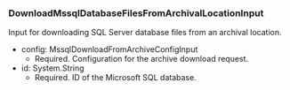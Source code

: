### DownloadMssqlDatabaseFilesFromArchivalLocationInput
Input for downloading SQL Server database files from an archival location.

- config: MssqlDownloadFromArchiveConfigInput
  - Required. Configuration for the archive download request.
- id: System.String
  - Required. ID of the Microsoft SQL database.

